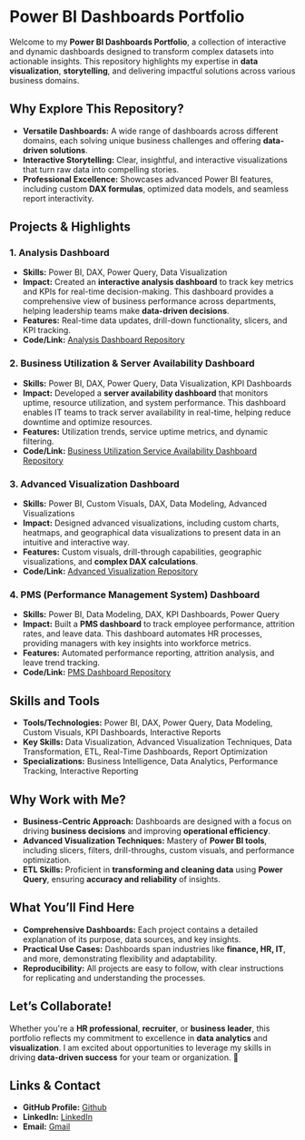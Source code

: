 # **Power BI Dashboards Portfolio**

Welcome to my **Power BI Dashboards Portfolio**, a collection of interactive and dynamic dashboards designed to transform complex datasets into actionable insights. This repository highlights my expertise in **data visualization**, **storytelling**, and delivering impactful solutions across various business domains.

## **Why Explore This Repository?**

- **Versatile Dashboards:** A wide range of dashboards across different domains, each solving unique business challenges and offering **data-driven solutions**.
- **Interactive Storytelling:** Clear, insightful, and interactive visualizations that turn raw data into compelling stories.
- **Professional Excellence:** Showcases advanced Power BI features, including custom **DAX formulas**, optimized data models, and seamless report interactivity.

## **Projects & Highlights**

### **1. Analysis Dashboard**
   - **Skills:** Power BI, DAX, Power Query, Data Visualization
   - **Impact:** Created an **interactive analysis dashboard** to track key metrics and KPIs for real-time decision-making. This dashboard provides a comprehensive view of business performance across departments, helping leadership teams make **data-driven decisions**.
   - **Features:** Real-time data updates, drill-down functionality, slicers, and KPI tracking.
   - **Code/Link:** [Analysis Dashboard Repository](./Analysis)

### **2. Business Utilization & Server Availability Dashboard**
   - **Skills:** Power BI, DAX, Power Query, Data Visualization, KPI Dashboards
   - **Impact:** Developed a **server availability dashboard** that monitors uptime, resource utilization, and system performance. This dashboard enables IT teams to track server availability in real-time, helping reduce downtime and optimize resources.
   - **Features:** Utilization trends, service uptime metrics, and dynamic filtering.
   - **Code/Link:** [Business Utilization Service Availability Dashboard Repository](./BUSA)

### **3. Advanced Visualization Dashboard**
   - **Skills:** Power BI, Custom Visuals, DAX, Data Modeling, Advanced Visualizations
   - **Impact:** Designed advanced visualizations, including custom charts, heatmaps, and geographical data visualizations to present data in an intuitive and interactive way.
   - **Features:** Custom visuals, drill-through capabilities, geographic visualizations, and **complex DAX calculations**.
   - **Code/Link:** [Advanced Visualization Repository](./Other)

### **4. PMS (Performance Management System) Dashboard**
   - **Skills:** Power BI, Data Modeling, DAX, KPI Dashboards, Power Query
   - **Impact:** Built a **PMS dashboard** to track employee performance, attrition rates, and leave data. This dashboard automates HR processes, providing managers with key insights into workforce metrics.
   - **Features:** Automated performance reporting, attrition analysis, and leave trend tracking.
   - **Code/Link:** [PMS Dashboard Repository](./PMS)

## **Skills and Tools**

- **Tools/Technologies:** Power BI, DAX, Power Query, Data Modeling, Custom Visuals, KPI Dashboards, Interactive Reports
- **Key Skills:** Data Visualization, Advanced Visualization Techniques, Data Transformation, ETL, Real-Time Dashboards, Report Optimization
- **Specializations:** Business Intelligence, Data Analytics, Performance Tracking, Interactive Reporting

## **Why Work with Me?**
- **Business-Centric Approach:** Dashboards are designed with a focus on driving **business decisions** and improving **operational efficiency**.
- **Advanced Visualization Techniques:** Mastery of **Power BI tools**, including slicers, filters, drill-throughs, custom visuals, and performance optimization.
- **ETL Skills:** Proficient in **transforming and cleaning data** using **Power Query**, ensuring **accuracy and reliability** of insights.

## **What You’ll Find Here**
- **Comprehensive Dashboards:** Each project contains a detailed explanation of its purpose, data sources, and key insights.
- **Practical Use Cases:** Dashboards span industries like **finance, HR, IT**, and more, demonstrating flexibility and adaptability.
- **Reproducibility:** All projects are easy to follow, with clear instructions for replicating and understanding the processes.

## **Let’s Collaborate!**
Whether you're a **HR professional**, **recruiter**, or **business leader**, this portfolio reflects my commitment to excellence in **data analytics** and **visualization**. I am excited about opportunities to leverage my skills in driving **data-driven success** for your team or organization. 🚀

## **Links & Contact**
- **GitHub Profile:** [Github](https://github.com/pradeep-kumar8/)
- **LinkedIn:** [LinkedIn](https://linkedin.com/in/pradeep-kumar8)
- **Email:** [Gmail](mailto:pradeep.kmr.pro@gmail.com)

